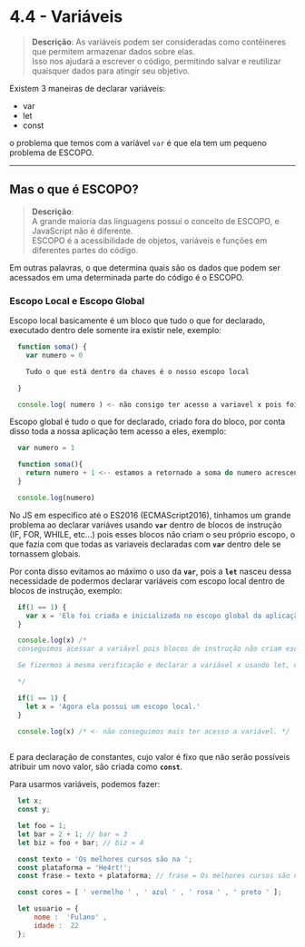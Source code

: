 # 4.4 - Variáveis

> **Descrição**: 
  As variáveis ​​podem ser consideradas como contêineres que permitem armazenar dados sobre elas. \
  Isso nos ajudará a escrever o código, permitindo salvar e reutilizar quaisquer dados para atingir seu objetivo.

Existem 3 maneiras de declarar variáveis:
  - var
  - let
  - const

o problema que temos com a variável `var` é que ela tem um pequeno problema de ESCOPO.

---

## Mas o que é ESCOPO?


> **Descrição**: \
  A grande maioria das linguagens possui o conceito de ESCOPO, e JavaScript não é diferente. \
  ESCOPO é a acessibilidade de objetos, variáveis e funções em diferentes partes do código.

Em outras palavras, o que determina quais são os dados que podem ser acessados em uma determinada parte do código é o ESCOPO.

### Escopo Local e Escopo Global

Escopo local basicamente é um bloco que tudo o que for declarado, executado dentro dele somente ira existir nele, exemplo:

```javascript
  function soma() { 
    var numero = 0

    Tudo o que está dentro da chaves é o nosso escopo local

  }

  console.log( numero ) <- não consigo ter acesso a variavel x pois foi declarada dentro do escopo local da funcão soma
```

Escopo global é tudo o que for declarado, criado fora do bloco, por conta disso toda a nossa aplicação tem acesso a eles, exemplo:

```javascript
  var numero = 1

  function soma(){
    return numero + 1 <-- estamos a retornado a soma do numero acrescentando mais 1
  }

  console.log(numero)
```

No JS em especifico até o ES2016 (ECMAScript2016), tinhamos um grande problema ao declarar variáves usando **`var`** dentro de blocos de instrução (IF, FOR, WHILE, etc...) pois esses blocos não criam o seu próprio escopo, o que fazia com que todas as variaveis declaradas com **`var`** dentro dele se tornassem globais.

Por conta disso evitamos ao máximo o uso da **`var`**, pois a **`let`** nasceu dessa necessidade de podermos declarar variáveis com escopo local dentro de blocos de instrução, exemplo:

```javascript
  if(1 == 1) { 
    var x = 'Ela foi criada e inicializada no escopo global da aplicação.'
  }

  console.log(x) /* 
  conseguimos acessar a variável pois blocos de instrução não criam escopo. 

  Se fizermos a mesma verificação e declarar a variável x usando let, conseguimos criar um escopo local para ela: 

  */

  if(1 == 1) {
    let x = 'Agora ela possui um escopo local.'
  }

  console.log(x) /* <- não conseguimos mais ter acesso a variável. */
  
```

E para declaração de constantes, cujo valor é fixo que não serão possíveis atribuir um novo valor, são criada como **`const`**.

Para usarmos variáveis, podemos fazer:

```javascript
  let x;
  const y;

  let foo = 1;
  let bar = 2 + 1; // bar = 3
  let biz = foo + bar; // biz = 4

  const texto = 'Os melhores cursos são na ';
  const plataforma = 'He4rt!';
  const frase = texto + plataforma; // frase = Os melhores cursos são na He4rt!

  const cores = [ ' vermelho ' , ' azul ' , ' rosa ' , ' preto ' ];

  let usuario = {
      nome :  'Fulano' ,
      idade :  22
  };
```